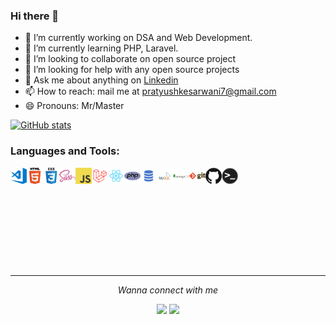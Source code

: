 ### Hi there 👋

- 🔭 I’m currently working on DSA and Web Development.
- 🌱 I’m currently learning PHP, Laravel.
- 👯 I’m looking to collaborate on open source project
- 🤔 I’m looking for help with any open source projects
- 💬 Ask me about anything on <a href="https://www.linkedin.com/in/pratyush-kesarwani/">Linkedin</a>
- 📫 How to reach: mail me at pratyushkesarwani7@gmail.com
- 😄 Pronouns: Mr/Master

[![GitHub stats](https://github-readme-stats.vercel.app/api?username=PratyushKes&hide=stars&show_icons=true&theme=merko)](https://github.com/PratyushKes/github-readme-stats)

### Languages and Tools:

<img align="left" alt="Visual Studio Code" width="26px" src="https://raw.githubusercontent.com/github/explore/80688e429a7d4ef2fca1e82350fe8e3517d3494d/topics/visual-studio-code/visual-studio-code.png" />
<img align="left" alt="HTML5" width="26px" src="https://raw.githubusercontent.com/github/explore/80688e429a7d4ef2fca1e82350fe8e3517d3494d/topics/html/html.png" />
<img align="left" alt="CSS3" width="26px" src="https://raw.githubusercontent.com/github/explore/80688e429a7d4ef2fca1e82350fe8e3517d3494d/topics/css/css.png" />
<img align="left" alt="Sass" width="26px" src="https://raw.githubusercontent.com/github/explore/80688e429a7d4ef2fca1e82350fe8e3517d3494d/topics/sass/sass.png" />
<img align="left" alt="JavaScript" width="26px" src="https://raw.githubusercontent.com/github/explore/80688e429a7d4ef2fca1e82350fe8e3517d3494d/topics/javascript/javascript.png" />
<img align="left" alt="React" width="26px" src="https://raw.githubusercontent.com/github/explore/80688e429a7d4ef2fca1e82350fe8e3517d3494d/topics/laravel/laravel.png" />
<img align="left" alt="React" width="26px" src="https://raw.githubusercontent.com/github/explore/80688e429a7d4ef2fca1e82350fe8e3517d3494d/topics/react/react.png" />
<img align="left" alt="Node.js" width="26px" src="https://raw.githubusercontent.com/github/explore/80688e429a7d4ef2fca1e82350fe8e3517d3494d/topics/php/php.png" />
<img align="left" alt="SQL" width="26px" src="https://raw.githubusercontent.com/github/explore/80688e429a7d4ef2fca1e82350fe8e3517d3494d/topics/sql/sql.png" />
<img align="left" alt="MySQL" width="26px" src="https://raw.githubusercontent.com/github/explore/80688e429a7d4ef2fca1e82350fe8e3517d3494d/topics/mysql/mysql.png" />
<img align="left" alt="MongoDB" width="26px" src="https://raw.githubusercontent.com/github/explore/80688e429a7d4ef2fca1e82350fe8e3517d3494d/topics/mongodb/mongodb.png" />
<img align="left" alt="Git" width="26px" src="https://raw.githubusercontent.com/github/explore/80688e429a7d4ef2fca1e82350fe8e3517d3494d/topics/git/git.png" />
<img align="left" alt="GitHub" width="26px" src="https://raw.githubusercontent.com/github/explore/78df643247d429f6cc873026c0622819ad797942/topics/github/github.png" />
<img align="left" alt="Terminal" width="26px" src="https://raw.githubusercontent.com/github/explore/80688e429a7d4ef2fca1e82350fe8e3517d3494d/topics/terminal/terminal.png" />
<br/>
<br/>



<a href="https://sourcerer.io/pratyushkes"><img src="https://img.shields.io/badge/JavaScript-10%20commits-yellow.svg?style=for-the-badge" alt=""></a>

<a href="https://sourcerer.io/pratyushkes"><img src="https://img.shields.io/badge/HTML-52%20commits-green.svg?style=for-the-badge" alt=""></a>

<a href="https://sourcerer.io/pratyushkes"><img src="https://img.shields.io/badge/CSS-41%20commits-green.svg?style=for-the-badge" alt=""></a>

<a href="https://sourcerer.io/pratyushkes"><img src="https://img.shields.io/badge/PHP-49%20commits-green.svg?style=for-the-badge" alt=""></a>
<hr>
<p align="center">
  <i>Wanna connect with me</i>

  <p align="center">
    <a href="https://www.linkedin.com/in/pratyush-kesarwani/" alt="Linkedin"><img width="28px" src="https://i7.pngguru.com/preview/668/576/941/social-media-linkedin-computer-icons-facebook-inc-social-networking-service-social-media.jpg"></a>
    <a href="mailto:pratyushkesarwani7@gmail.com" alt="Contact me"><img width="28px" src="https://img.pngio.com/mail-icon-with-png-and-vector-format-for-free-unlimited-download-mail-png-512_512.png"></a>
    
  </p>
